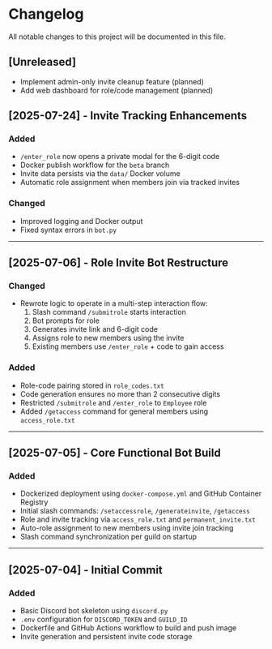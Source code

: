 # Changelog

All notable changes to this project will be documented in this file.

## [Unreleased]
- Implement admin-only invite cleanup feature (planned)
- Add web dashboard for role/code management (planned)


## [2025-07-24] - Invite Tracking Enhancements
### Added
- `/enter_role` now opens a private modal for the 6-digit code
- Docker publish workflow for the `beta` branch
- Invite data persists via the `data/` Docker volume
- Automatic role assignment when members join via tracked invites

### Changed
- Improved logging and Docker output
- Fixed syntax errors in `bot.py`
---

## [2025-07-06] - Role Invite Bot Restructure
### Changed
- Rewrote logic to operate in a multi-step interaction flow:
  1. Slash command `/submitrole` starts interaction
  2. Bot prompts for role
  3. Generates invite link and 6-digit code
  4. Assigns role to new members using the invite
  5. Existing members use `/enter_role` + code to gain access

### Added
- Role-code pairing stored in `role_codes.txt`
- Code generation ensures no more than 2 consecutive digits
- Restricted `/submitrole` and `/enter_role` to `Employee` role
- Added `/getaccess` command for general members using `access_role.txt`

---

## [2025-07-05] - Core Functional Bot Build
### Added
- Dockerized deployment using `docker-compose.yml` and GitHub Container Registry
- Initial slash commands: `/setaccessrole`, `/generateinvite`, `/getaccess`
- Role and invite tracking via `access_role.txt` and `permanent_invite.txt`
- Auto-role assignment to new members using invite join tracking
- Slash command synchronization per guild on startup

---

## [2025-07-04] - Initial Commit
### Added
- Basic Discord bot skeleton using `discord.py`
- `.env` configuration for `DISCORD_TOKEN` and `GUILD_ID`
- Dockerfile and GitHub Actions workflow to build and push image
- Invite generation and persistent invite code storage
